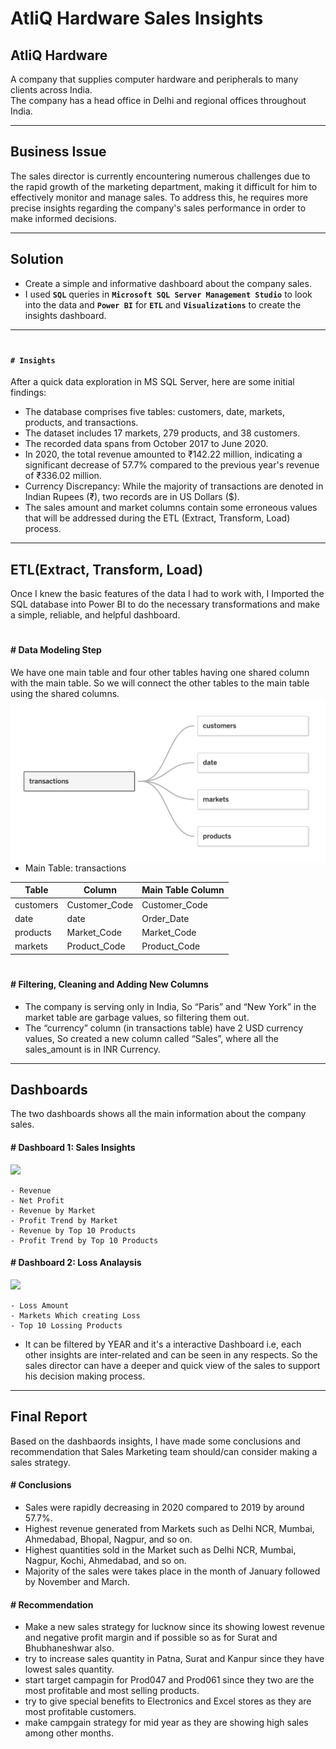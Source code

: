 # AtliQ Hardware Sales Insights

## AtliQ Hardware
A company that supplies computer hardware and peripherals to many clients across India.\
The company has a head office in Delhi and regional offices throughout India.

---

## Business Issue
The sales director is currently encountering numerous challenges due to the rapid growth of the marketing department, making it difficult for him to effectively monitor and manage sales. To address this, he requires more precise insights regarding the company's sales performance in order to make informed decisions.

---

## Solution
- Create a simple and informative dashboard about the company sales.
- I used **`SQL`** queries in **`Microsoft SQL Server Management Studio`** to look into the data and **`Power BI`** for **`ETL`** and **`Visualizations`** to create the insights dashboard.

---


	
# 
#### `# Insights`


After a quick data exploration in MS SQL Server, here are some initial findings:
- The database comprises five tables: customers, date, markets, products, and transactions.
- The dataset includes 17 markets, 279 products, and 38 customers.
- The recorded data spans from October 2017 to June 2020.
-  In 2020, the total revenue amounted to ₹142.22 million, indicating a significant decrease of 57.7% compared to the previous year's revenue of ₹336.02 million.
- Currency Discrepancy: While the majority of transactions are denoted in Indian Rupees (₹), two records are in US Dollars ($).
- The sales amount and market columns contain some erroneous values that will be addressed during the ETL (Extract, Transform, Load) process.

---

## ETL(Extract, Transform, Load)
Once I knew the basic features of the data I had to work with, I Imported the SQL database into Power BI to do the necessary transformations and make a simple, reliable, and helpful dashboard.

# 

#### # Data Modeling Step
We have one main table and four other tables having one shared column with the main table. So we will connect the other tables to the main table using the shared columns.
<img align="right" alt="Coding" width="573" src= "https://github.com/Laxman-Lakhan/AtliQ-Hardware-Sales-Insights/blob/acba4322c422a8dac8b24a450ca1b6a35384617a/Data/Screenshots/ETL_.png" >

- Main Table: transactions

|Table|Column|Main Table Column|   
|---|---|---|
|customers|Customer_Code|Customer_Code|
|date|date|Order_Date|
|products|Market_Code|Market_Code|
|markets|Product_Code|Product_Code|


# 

#### # Filtering, Cleaning and Adding New Columns
- The company is serving only in India, So “Paris” and “New York” in the market table are garbage values, so filtering them out.
- The “currency” column (in transactions table) have 2 USD currency values, So created a new column called “Sales”, where all the sales_amount is in INR Currency.

---

## Dashboards
The two dashboards shows all the main information about the company sales.

#### # Dashboard 1: Sales Insights
<div class='tableauPlaceholder' id='viz1676477772813' style='position: relative'><noscript><a href='#'><img alt=' ' src='https:&#47;&#47;public.tableau.com&#47;static&#47;images&#47;At&#47;AtliQHardwareSalesInsights&#47;AtliqHardware&#47;1_rss.png' style='border: none' /></a></noscript><object class='tableauViz'  style='display:none;'><param name='host_url' value='https%3A%2F%2Fpublic.tableau.com%2F' /> <param name='embed_code_version' value='3' /> <param name='site_root' value='' /><param name='name' value='AtliQHardwareSalesInsights&#47;AtliqHardware' /><param name='tabs' value='yes' /><param name='toolbar' value='yes' /><param name='static_image' value='https:&#47;&#47;public.tableau.com&#47;static&#47;images&#47;At&#47;AtliQHardwareSalesInsights&#47;AtliqHardware&#47;1.png' /> <param name='animate_transition' value='yes' /><param name='display_static_image' value='yes' /><param name='display_spinner' value='yes' /><param name='display_overlay' value='yes' /><param name='display_count' value='yes' /><param name='language' value='en-US' /></object></div>                

    - Revenue
    - Net Profit
    - Revenue by Market
    - Profit Trend by Market
    - Revenue by Top 10 Products
    - Profit Trend by Top 10 Products

#### # Dashboard 2: Loss Analaysis
<div class='tableauPlaceholder' id='viz1676478014567' style='position: relative'><noscript><a href='#'><img alt=' ' src='https:&#47;&#47;public.tableau.com&#47;static&#47;images&#47;At&#47;AtliQHardwareSalesInsights&#47;LossAnalysis&#47;1_rss.png' style='border: none' /></a></noscript><object class='tableauViz'  style='display:none;'><param name='host_url' value='https%3A%2F%2Fpublic.tableau.com%2F' /> <param name='embed_code_version' value='3' /> <param name='site_root' value='' /><param name='name' value='AtliQHardwareSalesInsights&#47;LossAnalysis' /><param name='tabs' value='yes' /><param name='toolbar' value='yes' /><param name='static_image' value='https:&#47;&#47;public.tableau.com&#47;static&#47;images&#47;At&#47;AtliQHardwareSalesInsights&#47;LossAnalysis&#47;1.png' /> <param name='animate_transition' value='yes' /><param name='display_static_image' value='yes' /><param name='display_spinner' value='yes' /><param name='display_overlay' value='yes' /><param name='display_count' value='yes' /><param name='language' value='en-US' /></object></div>                

    - Loss Amount
    - Markets Which creating Loss
    - Top 10 Lossing Products

- It can be filtered by YEAR and it's a interactive Dashboard i.e, each other insights are inter-related and can be seen in any respects. So the sales director can have a deeper and quick view of the sales to support his decision making process.

---
## Final Report
Based on the dashbaords insights, I have made some conclusions and recommendation that Sales Marketing team should/can consider making a sales strategy.

#### # Conclusions
- Sales were rapidly decreasing in 2020 compared to 2019 by around 57.7%.
- Highest revenue generated from Markets such as Delhi NCR, Mumbai, Ahmedabad, Bhopal, Nagpur, and so on.
- Highest quantities sold in the Market such as Delhi NCR, Mumbai, Nagpur, Kochi, Ahmedabad, and so on.
- Majority of the sales were takes place in the month of January followed by November and March.

#### # Recommendation
- Make a new sales strategy for lucknow since its showing lowest revenue and negative profit margin and if possible so as for Surat and Bhubhaneshwar also.
- try to increase sales quantity in Patna, Surat and Kanpur since they have lowest sales quantity.
- start target campagin for Prod047 and Prod061 since they two are the most profitable and most selling products.
- try to give special benefits to Electronics and Excel stores as they are most profitable customers.
- make campgain strategy for mid year as they are showing high sales among other months.


